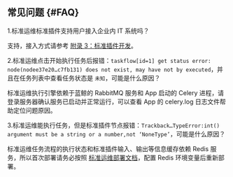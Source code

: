 ## 常见问题 {#FAQ}

1.标准运维标准插件支持用户接入企业内 IT 系统吗？

支持，接入方式请参考 [附录 3：标准插件开发](/10.附录/term3.md)。

2.标准运维点击开始执行任务后报错：`taskflow[id=1] get status error: node(nodee37e20…c7fb131) does not exist, may have not by executed`，并且在任务列表中查看任务状态是 `未知`，可能是什么原因？

标准运维执行引擎依赖于蓝鲸的 RabbitMQ 服务和 App 启动的 Celery 进程，请登录服务器确认服务已启动并正常运行，可以查看 App 的 celery.log 日志文件帮助定位问题原因。

3.标准运维能执行任务，但是标准插件节点报错：`Trackback…TypeError:int() argument must be a string or a number,not ‘NoneType’`，可能是什么原因？

标准运维任务流程的执行状态和标准插件输入、输出等信息缓存依赖 Redis 服务，所以首次部署请务必按照 [标准运维部署文档](https://docs.bk.tencent.com/bkce_install_document/#modification)，配置 Redis 环境变量后重新部署。
